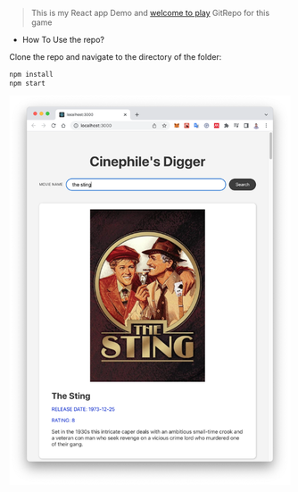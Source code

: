 > This is my React app Demo and [welcome to play](https://hyc0812.github.io/deploy-reactapp-typing-game/)
> GitRepo for this game

- How To Use the repo?

Clone the repo and navigate to the directory of the folder:
```linux
npm install
npm start
```

<img src="https://github.com/hyc0812/deploy-react-movie-searcher/blob/master/screenshot/screenshot-01.png" width="600">